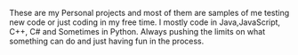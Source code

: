 These are my Personal projects and most of them are samples of me testing new code or just coding in my free time. I mostly code in Java,JavaScript, C++, C# and Sometimes in Python. Always pushing the limits on what something can do and just having fun in the process.
